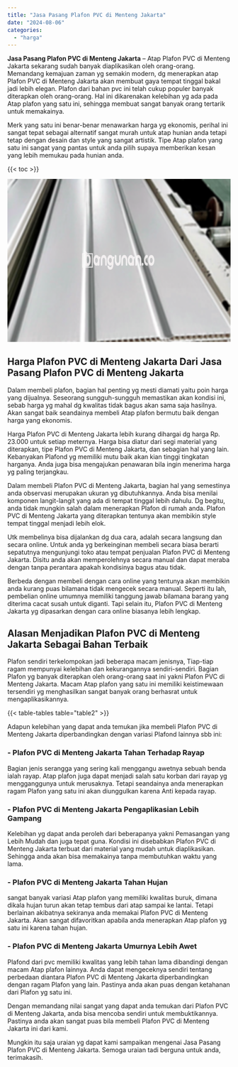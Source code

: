 ```yaml
---
title: "Jasa Pasang Plafon PVC di Menteng Jakarta"
date: "2024-08-06"
categories: 
  - "harga"
---
```


**Jasa Pasang Plafon PVC di Menteng Jakarta** – Atap Plafon PVC di Menteng Jakarta sekarang sudah banyak diaplikasikan oleh orang-orang. Memandang kemajuan zaman yg semakin modern, dg menerapkan atap Plafon PVC di Menteng Jakarta akan membuat gaya tempat tinggal bakal jadi lebih elegan. Plafon dari bahan pvc ini telah cukup populer banyak diterapkan oleh orang-orang. Hal ini dikarenakan kelebihan yg ada pada Atap plafon yang satu ini, sehingga membuat sangat banyak orang tertarik untuk memakainya.

Merk yang satu ini benar-benar menawarkan harga yg ekonomis, perihal ini sangat tepat sebagai alternatif sangat murah untuk atap hunian anda tetapi tetap dengan desain dan style yang sangat artistik. Tipe Atap plafon yang satu ini sangat yang pantas untuk anda pilih supaya memberikan kesan yang lebih memukau pada hunian anda.

{{< toc >}}

![Jasa Pasang Plafon PVC di Menteng Jakarta](/images/flafond-pvc-murah11.png)

## Harga Plafon PVC di Menteng Jakarta Dari Jasa Pasang Plafon PVC di Menteng Jakarta

Dalam membeli plafon, bagian hal penting yg mesti diamati yaitu poin harga yang dijualnya. Seseorang sungguh-sungguh memastikan akan kondisi ini, sebab harga yg mahal dg kwalitas tidak bagus akan sama saja hasilnya. Akan sangat baik seandainya membeli Atap plafon bermutu baik dengan harga yang ekonomis.

Harga Plafon PVC di Menteng Jakarta lebih kurang dihargai dg harga Rp. 23.000 untuk setiap meternya. Harga bisa diatur dari segi material yang diterapkan, tipe Plafon PVC di Menteng Jakarta, dan sebagian hal yang lain. Kebanyakan Plafond yg memiliki mutu baik akan kian tinggi tingkatan harganya. Anda juga bisa mengajukan penawaran bila ingin menerima harga yg paling terjangkau.

Dalam membeli Plafon PVC di Menteng Jakarta, bagian hal yang semestinya anda observasi merupakan ukuran yg dibutuhkannya. Anda bisa menilai komponen langit-langit yang ada di tempat tinggal lebih dahulu. Dg begitu, anda tidak mungkin salah dalam menerapkan Plafon di rumah anda. Plafon PVC di Menteng Jakarta yang diterapkan tentunya akan membikin style tempat tinggal menjadi lebih elok.

Utk membelinya bisa dijalankan dg dua cara, adalah secara langsung dan secara online. Untuk anda yg berkeinginan membeli secara biasa berarti sepatutnya mengunjungi toko atau tempat penjualan Plafon PVC di Menteng Jakarta. Disitu anda akan memperolehnya secara manual dan dapat meraba dengan tanpa perantara apakah kondisinya bagus atau tidak.

Berbeda dengan membeli dengan cara online yang tentunya akan membikin anda kurang puas bilamana tidak mengecek secara manual. Seperti itu lah, pembelian online umumnya memiliki tanggung jawab bilamana barang yang diterima cacat susah untuk diganti. Tapi selain itu, Plafon PVC di Menteng Jakarta yg dipasarkan dengan cara online biasanya lebih lengkap.

## Alasan Menjadikan Plafon PVC di Menteng Jakarta Sebagai Bahan Terbaik

Plafon sendiri terkelompokan jadi beberapa macam jenisnya, Tiap-tiap ragam mempunyai kelebihan dan kekurangannya sendiri-sendiri. Bagian Plafon yg banyak diterapkan oleh orang-orang saat ini yakni Plafon PVC di Menteng Jakarta. Macam Atap plafon yang satu ini memiliki keistimewaan tersendiri yg menghasilkan sangat banyak orang berhasrat untuk mengaplikasikannya.

{{< table-tables table="table2" >}}

Adapun kelebihan yang dapat anda temukan jika membeli Plafon PVC di Menteng Jakarta diperbandingkan dengan variasi Plafond lainnya sbb ini:

### \- Plafon PVC di Menteng Jakarta Tahan Terhadap Rayap

Bagian jenis serangga yang sering kali menggangu awetnya sebuah benda ialah rayap. Atap plafon juga dapat menjadi salah satu korban dari rayap yg mengganggunya untuk merusaknya. Tetapi seandainya anda menerapkan ragam Plafon yang satu ini akan diunggulkan karena Anti kepada rayap.

### \- Plafon PVC di Menteng Jakarta Pengaplikasian Lebih Gampang

Kelebihan yg dapat anda peroleh dari beberapanya yakni Pemasangan yang Lebih Mudah dan juga tepat guna. Kondisi ini disebabkan Plafon PVC di Menteng Jakarta terbuat dari material yang mudah untuk diaplikasikan. Sehingga anda akan bisa memakainya tanpa membutuhkan waktu yang lama.

### \- Plafon PVC di Menteng Jakarta Tahan Hujan

sangat banyak variasi Atap plafon yang memiliki kwalitas buruk, dimana dikala hujan turun akan tetap tembus dari atap sampai ke lantai. Tetapi berlainan akibatnya sekiranya anda memakai Plafon PVC di Menteng Jakarta. Akan sangat difavoritkan apabila anda menerapkan Atap plafon yg satu ini karena tahan hujan.

### \- Plafon PVC di Menteng Jakarta Umurnya Lebih Awet

Plafond dari pvc memiliki kwalitas yang lebih tahan lama dibandingi dengan macam Atap plafon lainnya. Anda dapat mengeceknya sendiri tentang perbedaan diantara Plafon PVC di Menteng Jakarta diperbandingkan dengan ragam Plafon yang lain. Pastinya anda akan puas dengan ketahanan dari Plafon yg satu ini.

Dengan memandang nilai sangat yang dapat anda temukan dari Plafon PVC di Menteng Jakarta, anda bisa mencoba sendiri untuk membuktikannya. Pastinya anda akan sangat puas bila membeli Plafon PVC di Menteng Jakarta ini dari kami.

Mungkin itu saja uraian yg dapat kami sampaikan mengenai Jasa Pasang Plafon PVC di Menteng Jakarta. Semoga uraian tadi berguna untuk anda, terimakasih.
